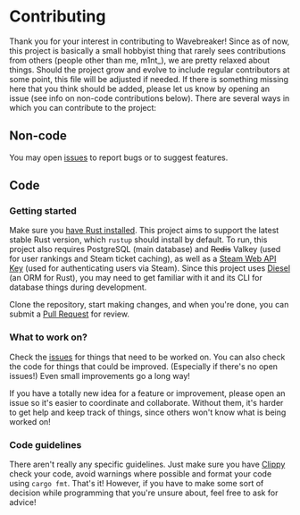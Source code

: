 # Contributing

Thank you for your interest in contributing to Wavebreaker!
Since as of now, this project is basically a small hobbyist thing that rarely sees contributions from others (people other than me, m1nt_), we are pretty relaxed about things.
Should the project grow and evolve to include regular contributors at some point, this file will be adjusted if needed. If there is something missing here that you think should be added, please let us know by opening an issue (see info on non-code contributions below).
There are several ways in which you can contribute to the project:

## Non-code

You may open [issues](https://github.com/AudiosurfResearch/wavebreaker-rs/issues) to report bugs or to suggest features.

## Code

### Getting started

Make sure you [have Rust installed](https://www.rust-lang.org/tools/install). This project aims to support the latest stable Rust version, which `rustup` should install by default.
To run, this project also requires PostgreSQL (main database) and ~~Redis~~ Valkey (used for user rankings and Steam ticket caching), as well as a [Steam Web API Key](https://steamcommunity.com/dev/apikey) (used for authenticating users via Steam).
Since this project uses [Diesel](https://diesel.rs/) (an ORM for Rust), you may need to get familiar with it and its CLI for database things during development.

Clone the repository, start making changes, and when you're done, you can submit a [Pull Request](https://github.com/AudiosurfResearch/wavebreaker-rs/pulls) for review.

### What to work on?

Check the [issues](https://github.com/AudiosurfResearch/wavebreaker-rs/issues) for things that need to be worked on.
You can also check the code for things that could be improved. (Especially if there's no open issues!)
Even small improvements go a long way!

If you have a totally new idea for a feature or improvement, please open an issue so it's easier to coordinate and collaborate. Without them, it's harder to get help and keep track of things, since others won't know what is being worked on!

### Code guidelines

There aren't really any specific guidelines. Just make sure you have [Clippy](https://github.com/rust-lang/rust-clippy#usage) check your code, avoid warnings where possible and format your code using `cargo fmt`. That's it!
However, if you have to make some sort of decision while programming that you're unsure about, feel free to ask for advice!